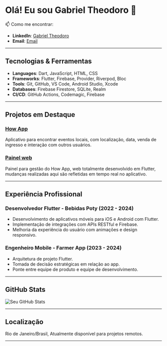 # Olá! Eu sou Gabriel Theodoro 👋

📫 Como me encontrar:
- **LinkedIn**: [Gabriel Theodoro](https://www.linkedin.com/in/gabtheodoro/)
- **Email**: [Email](mailto:gabthefer1@gmail.com)

---

## Tecnologias & Ferramentas

- **Languages**: Dart, JavaScript, HTML, CSS
- **Frameworks**: Flutter, Firebase, Provider, Riverpod, Bloc
- **Tools**: Git, GitHub, VS Code, Android Studio, Xcode
- **Databases**: Firebase Firestore, SQLite, Realm
- **CI/CD**: GitHub Actions, Codemagic, Firebase

---

## Projetos em Destaque

### [How App](https://github.com/gabthe/howapp2)
Aplicativo para encontrar eventos locais, com localização, data, venda de ingresso e interação com outros usuários.

### [Painel web](https://github.com/gabthe/howapp-panel)
Painel para gestão do How App, web totalmente desenvolvido em Flutter, mudanças realizadas aqui são refletidas em tempo real no aplicativo.

---

## Experiência Profissional

### Desenvolvedor Flutter - **Bebidas Poty** (2022 - 2024)
- Desenvolvimento de aplicativos móveis para iOS e Android com Flutter.
- Implementação de integrações com APIs RESTful e Firebase.
- Melhoria da experiência do usuário com animações e design responsivo.

### Engenheiro Mobile - **Farmer App** (2023 - 2024)
- Arquitetura de projeto Flutter.
- Tomada de decisão estratégicas em relação ao app.
- Ponte entre equipe de produto e equipe de desenvolvimento.

---

## GitHub Stats

![Seu GitHub Stats](https://github-readme-stats.vercel.app/api?username=gabthe&show_icons=true&hide_title=true&hide=prs)

---

## Localização

Rio de Janeiro/Brasil, Atualmente disponível para projetos remotos.

---
